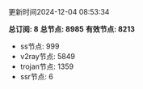 更新时间2024-12-04 08:53:34

**总订阅: 8**
**总节点: 8985**
**有效节点: 8213**
- ss节点: 999
- v2ray节点: 5849
- trojan节点: 1359
- ssr节点: 6
